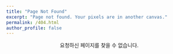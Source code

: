 ```yaml
---
title: "Page Not Found"
excerpt: "Page not found. Your pixels are in another canvas."
permalink: /404.html
author_profile: false
---
```


<center>요청하신 페이지를 찾을 수 없습니다.<center>

<script>
  var GOOG_FIXURL_LANG = 'en';
  var GOOG_FIXURL_SITE = 'https://bo-ram-jeong.github.io/'
</script>
<script src="https://linkhelp.clients.google.com/tbproxy/lh/wm/fixurl.js">
</script>
